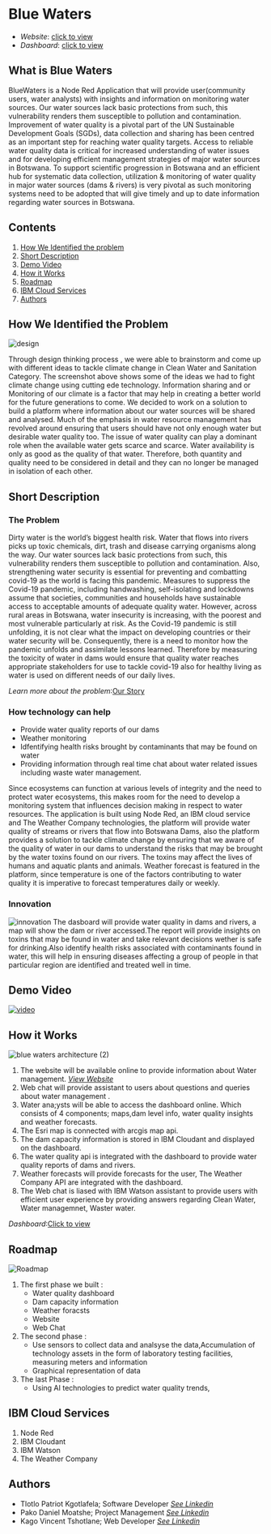 # Blue Waters
- *Website*: [click to view](https://bluewaters.s3.eu-de.cloud-object-storage.appdomain.cloud/index.html)
- *Dashboard*: [click to view](https://bluewaterss.eu-gb.mybluemix.net/ui/)

## What is Blue Waters

BlueWaters is a Node Red Application that will provide user(community users, water analysts) with insights and information on monitoring water sources.
Our water sources lack basic protections
from such, this vulnerability renders them susceptible to pollution and contamination.
Improvement of water quality is a pivotal part of the UN Sustainable Development Goals (SGDs),
data collection and sharing has been centred as an important step for reaching water quality targets.
Access to reliable water quality data is critical for increased understanding of water issues and for
developing efficient management strategies of major water sources in Botswana. To support
scientific progression in Botswana and an efficient hub for systematic data collection, utilization
& monitoring of water quality in major water sources (dams & rivers) is very pivotal as such
monitoring systems need to be adopted that will give timely and up to date information regarding
water sources in Botswana.

## Contents
1. [How We Identified the problem](https://github.com/Tlotlo-pat/bluewaters/blob/main/README.md#how-we-identified-the-problem)
2. [Short Description](https://github.com/Tlotlo-pat/bluewaters/blob/main/README.md#short-description)
3. [Demo Video](https://github.com/Tlotlo-pat/bluewaters/blob/main/README.md#demo-video)
4. [How it Works](https://github.com/Tlotlo-pat/bluewaters/blob/main/README.md#how-it-works)
5. [Roadmap](https://github.com/Tlotlo-pat/bluewaters/blob/main/README.md#roadmap)
6. [IBM Cloud Services](https://github.com/Tlotlo-pat/bluewaters/blob/main/README.md#ibm-cloud-services)
7. [Authors](https://github.com/Tlotlo-pat/bluewaters/blob/main/README.md#authors)

## How We Identified the Problem
![design](https://user-images.githubusercontent.com/51744364/127749932-1a4e9fcd-e6a8-4f29-bff9-bff3543cbf95.jpg)

Through design thinking process , we were able to brainstorm and come up with different ideas to tackle climate change
in Clean Water and Sanitation Category. The screenshot above shows some of the ideas we had to fight climate change using cutting ede
technology.
Information sharing and or Monitoring of our climate is a factor that may help in creating a better world for the future generations to come.
We decided to work on a solution to build a platform where information about our water sources will be shared and analysed.
Much of the emphasis in water resource management has revolved around ensuring that users
should have not only enough water but desirable water quality too. The issue of water quality can
play a dominant role when the available water gets scarce and scarce. Water availability is only as
good as the quality of that water. Therefore, both quantity and quality need to be considered in
detail and they can no longer be managed in isolation of each other. 
 
## Short Description
### The Problem
Dirty water is the world’s biggest health risk. Water that flows into rivers picks up toxic chemicals,
dirt, trash and disease carrying organisms along the way. Our water sources lack basic protections
from such, this vulnerability renders them susceptible to pollution and contamination. 
Also, strengthening water security is essential for preventing and combatting covid-19 as the
world is facing this pandemic. Measures to suppress the Covid-19 pandemic, including handwashing, self-isolating and lockdowns assume that societies, communities and households have
sustainable access to acceptable amounts of adequate quality water. However, across rural areas
in Botswana, water insecurity is increasing, with the poorest and most vulnerable particularly at
risk. As the Covid-19 pandemic is still unfolding, it is not clear what the impact on developing
countries or their water security will be. Consequently, there is a need to monitor how the pandemic
unfolds and assimilate lessons learned. Therefore by measuring the toxicity of water in dams would
ensure that quality water reaches appropriate stakeholders for use to tackle covid-19 also for
healthy living as water is used on different needs of our daily lives.

*Learn more about the problem*:[Our Story](https://l.facebook.com/l.php?u=https%3A%2F%2Fstorymaps.arcgis.com%2Fstories%2Ff0752b39d7074adba1351b51dfbe713a%3Ffbclid%3DIwAR0H-9MmwnMYXnBxZ2V4Pf5JDACoCTZKqJ72tlOMAshqJNsrO2tl95KP2II&h=AT1rxklmTwShkDPLo9L0KrX2RLvkLZceV57HJpZYi3xmKN5Q3rBv3UIMiaHCGV9ZB05raLktANHv8jDfzlxUU467MUAcWw-1IWoyYssaWbAZNXy72ZCb5yq1A4QpnysGjmQY85Kf-bLuwO8)

### How technology can help
- Provide water quality reports of our dams
- Weather monitoring
- Idfentifying health risks brought by contaminants that may be found on water
- Providing information through real time chat about water related issues  including waste water management.

Since ecosystems can function at various levels of integrity and the need to protect water
ecosystems, this makes room for the need to develop a monitoring system that influences decision
making in respect to water resources.
The application is built using Node Red, an IBM cloud service and The Weather Company
technologies, the platform will provide water quality of streams or rivers that flow into Botswana
Dams, also the platform provides a solution to tackle climate change by ensuring that we aware
of the quality of water in our dams to understand the risks that may be brought by the water
toxins found on our rivers. The toxins may affect the lives of humans and aquatic plants and
animals. Weather forecast is featured in the platform, since temperature is one of the factors
contributing to water quality it is imperative to forecast temperatures daily or weekly.

### Innovation
![innovation](https://user-images.githubusercontent.com/51744364/127751944-38222250-b7bc-451e-b8c4-c151bc635fee.jpg)
The dasboard will provide water quality in dams and rivers, a map will show the dam or river accessed.The report will provide insights on toxins that may be found in water and take relevant decisions wether is safe for drinking.Also identify health risks associated with contaminants found in water, this will help in ensuring diseases 
affecting a group of people in that particular region are identified and treated well in time.

## Demo Video
[![video](https://user-images.githubusercontent.com/51744364/127750135-4020be23-c750-44f7-a29e-72894979c0a3.PNG)](https://www.youtube.com/watch?v=_2jatHHtkWI)

## How it Works
![blue waters architecture (2)](https://user-images.githubusercontent.com/51744364/127750268-e8c30b46-67ca-45fa-b376-68d519362fd7.png)
1. The website will be available online to provide information about Water management. [*View Website*](https://bluewaters.s3.eu-de.cloud-object-storage.appdomain.cloud/index.html)
2. Web chat will provide assistant to users about questions and queries about water management .
3. Water ana;ysts will be able to access the dashboard online. Which consists of 4 components; maps,dam level info, water quality insights and weather forecasts.
4. The Esri map is connected with arcgis map api.
5. The dam capacity information is stored in IBM Cloudant and displayed on the dashboard.
6. The water quality api is integrated  with the dashboard to provide water quality reports of dams and rivers.
7. Weather forecasts will provide forecasts for the user, The Weather Company API are integrated with the dashboard.
8. The Web chat is liased with IBM Watson assistant to provide users with efficient user experience by providing answers regarding Clean Water, Water managemnet, Waster water.

*Dashboard*:[Click to view](https://bluewaterss.eu-gb.mybluemix.net/ui/)

## Roadmap
![Roadmap](https://user-images.githubusercontent.com/51744364/127750236-c7868e19-88f4-41d3-b6df-7e25cd3e9d93.PNG)

1. The first phase we built :
   - Water quality dashboard
   - Dam capacity information
   - Weather foracsts
   - Website
   - Web Chat
2. The second phase :
   - Use sensors to collect data and analsyse the data,Accumulation of technology assets in the form of laboratory testing facilities, measuring meters and information
   - Graphical representation of data
3. The last Phase :
   - Using AI technologies to predict water quality trends,
 
## IBM Cloud Services
1. Node Red
2. IBM Cloudant
3. IBM Watson
4. The Weather Company

## Authors
- Tlotlo Patriot Kgotlafela; Software Developer [*See Linkedin*](https://www.linkedin.com/in/tlotlopkgotlafela/)
- Pako Daniel Moatshe; Project Management [*See Linkedin*](https://www.linkedin.com/in/pako-moatshe-94b93216a/)
- Kago Vincent Tshotlane; Web Developer [*See Linkedin*](https://www.linkedin.com/in/kago-vincent-tshotlane-943b89218/)

